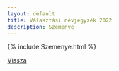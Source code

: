```yaml
---
layout: default
title: Választási névjegyzék 2022
description: Szemenye
---
```


{% include Szemenye.html %}

[Vissza](./)